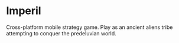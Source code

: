 # Imperil
 Cross-platform mobile strategy game. Play as an ancient aliens tribe attempting to conquer the predeluvian world.
